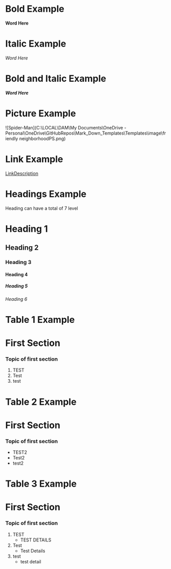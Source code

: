 # Bold Example

__Word Here__

# Italic Example

*Word Here*

# Bold and Italic Example

_**Word Here**_

# Picture Example

![Spider-Man](C:\LOCAL\DAM\My Documents\OneDrive - Personal\OneDrive\GitHubRepos\Mark_Down_Templates\Templates\image\friendly neighborhoodPS.png)

# Link Example

[LinkDescription](https://www.markdownguide.org/basic-syntax)


# Headings Example
Heading can have a total of 7 level
# Heading 1

## Heading 2

### Heading 3

#### Heading 4

##### Heading 5

###### Heading 6

# Table 1 Example

# First Section
### Topic of first section

1. TEST
2. Test
3. test

# Table 2 Example

# First Section
### Topic of first section

- TEST2
- Test2
- test2

# Table 3 Example

# First Section
### Topic of first section

1. TEST
   * TEST DETAILS
2. Test
   * Test Details
3. test
   * test detail


